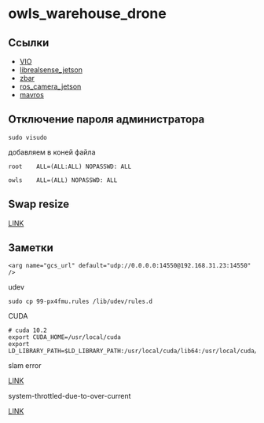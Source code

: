 # owls_warehouse_drone

## Ссылки 

-  [VIO](https://github.com/Auterion/VIO)
-  [librealsense_jetson](https://github.com/IntelRealSense/librealsense/blob/master/doc/installation_jetson.md)
-  [zbar](https://github.com/ros-drivers/zbar_ros)
-  [ros_camera_jetson](https://github.com/sfalexrog/jetson_camera)
-  [mavros](https://github.com/mavlink/mavros)


## Отключение пароля администратора

    sudo visudo
    
добавляем в коней файла

    root    ALL=(ALL:ALL) NOPASSWD: ALL
    
    owls    ALL=(ALL) NOPASSWD: ALL
    
## Swap resize 

[LINK](https://bogdancornianu.com/change-swap-size-in-ubuntu/)
    
## Заметки

    <arg name="gcs_url" default="udp://0.0.0.0:14550@192.168.31.23:14550" />
    
udev

    sudo cp 99-px4fmu.rules /lib/udev/rules.d
    
CUDA

    # cuda 10.2
    export CUDA_HOME=/usr/local/cuda
    export LD_LIBRARY_PATH=$LD_LIBRARY_PATH:/usr/local/cuda/lib64:/usr/local/cuda/extras/CUPTI/lib64
    
slam error 

   [LINK](https://github.com/IntelRealSense/realsense-ros/issues/749#issuecomment-532968059)

system-throttled-due-to-over-current

   [LINK](https://docs.nvidia.com/jetson/archives/l4t-archived/l4t-3243/index.html#page/Tegra%2520Linux%2520Driver%2520Package%2520Development%2520Guide%2Fpower_management_nano.html%23wwpID0E0VD0HA)
